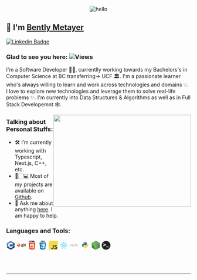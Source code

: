 <p align="center"> <img src="https://i.pinimg.com/originals/5b/e8/1b/5be81b7844bdb0a9cf98b94ea845c14d.gif" alt="hello"/> </p>

## 👋 I'm [Bently Metayer](https://github.com/BentlyM/)

[![Linkedin Badge](https://img.shields.io/badge/-LinkedIn-0e76a8?style=flat-square&logo=Linkedin&logoColor=white)](https://www.linkedin.com/in/bently-metayer-707364265/)

### Glad to see you here:  ![Views](https://komarev.com/ghpvc/?username=bentlyM&color=blue)


I'm a Software Developer 👨‍💻, currentlly working towards my Bachelors's in Computer Science at BC transferring-> UCF 🏛. I'm a passionate learner who's always willing to learn and work across technologies and domains 💡. I love to explore new technologies and leverage them to solve real-life problems ✨. I'm currently into Data Structures & Algorithms as well as in Full Stack Developemnt 🕸️.

<img align="right" height="250" width="375" alt="" src="https://www.theodysseyonline.com/media-library/image.gif?id=17589165&width=764&quality=80" />

### Talking about Personal Stuffs:

- 🛠 I’m currently working with Typescript, Next.js, C++, etc.
- 🚀🏻‍💻 Most of my projects are available on [Github](https://github.com/BentlyM/).
- 💬 Ask me about anything [here](https://github.com/BentlyM/BentlyM/issues/). I am happy to help.

### Languages and Tools:

<code><img height="25" src="https://raw.githubusercontent.com/github/explore/80688e429a7d4ef2fca1e82350fe8e3517d3494d/topics/cpp/cpp.png" alt="cpp"></code>
<code><img height="25" src="https://raw.githubusercontent.com/github/explore/80688e429a7d4ef2fca1e82350fe8e3517d3494d/topics/git/git.png" alt="git"></code>
<code><img height="25" src="https://raw.githubusercontent.com/github/explore/80688e429a7d4ef2fca1e82350fe8e3517d3494d/topics/html/html.png" alt="html"></code>
<code><img height="25" src="https://raw.githubusercontent.com/github/explore/80688e429a7d4ef2fca1e82350fe8e3517d3494d/topics/css/css.png" alt="css"></code>
<code><img height="25" src="https://raw.githubusercontent.com/github/explore/80688e429a7d4ef2fca1e82350fe8e3517d3494d/topics/javascript/javascript.png" alt="javascript"></code>
<code><img height="25" src="https://raw.githubusercontent.com/github/explore/80688e429a7d4ef2fca1e82350fe8e3517d3494d/topics/react/react.png" alt="react"></code>
<code><img height="25" src="https://raw.githubusercontent.com/github/explore/80688e429a7d4ef2fca1e82350fe8e3517d3494d/topics/nextjs/nextjs.png" alt="nextJS"></code>
<code><img height="25" src="https://raw.githubusercontent.com/github/explore/80688e429a7d4ef2fca1e82350fe8e3517d3494d/topics/python/python.png" alt="python"></code>
<code><img height="25" src="https://raw.githubusercontent.com/github/explore/80688e429a7d4ef2fca1e82350fe8e3517d3494d/topics/nodejs/nodejs.png" alt="nodeJS"></code>
<code><img height="25" src="https://raw.githubusercontent.com/github/explore/80688e429a7d4ef2fca1e82350fe8e3517d3494d/topics/terminal/terminal.png" alt="terminal"></code>



<br>


<br>
<hr>

